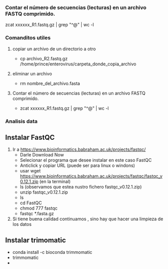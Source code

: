 ### Contar el número de secuencias (lecturas) en un archivo FASTQ comprimido.
zcat xxxxxx_R1.fastq.gz | grep "^@" | wc -l

### Comanditos utiles
1. copiar un archivo de un directorio a otro
   - cp archivo_R2.fastq.gz /home/prince/enterovirus/carpeta_donde_copia_archivo
     
2. eliminar un archivo
   - rm nombre_del_archivo.fasta
3. Contar el número de secuencias (lecturas) en un archivo FASTQ comprimido.
   - zcat xxxxxx_R1.fastq.gz | grep "^@" | wc -l


### Analisis data
## Instalar FastQC
1. Ir a https://www.bioinformatics.babraham.ac.uk/projects/fastqc/
   - Darle Download Now
   - Selecionar el programa que desee instalar en este caso FastQC
   - Anticlick y copiar URL (puede ser para linux o windons)
   - usar wget https://www.bioinformatics.babraham.ac.uk/projects/fastqc/fastqc_v0.12.1.zip (en la terminal)
   - ls (observamos que estea nustro fichero fastqc_v0.12.1.zip)
   - unzip fastqc_v0.12.1.zip
   - ls
   - cd FastQC
   - chmod 777 fastqc
   - fastqc *.fasta.gz
2. Si tiene buena calidad continuamos , sino hay que hacer una limpieza de los datos
## Instalar trimomatic 
- conda install -c bioconda trimmomatic
- trimmomatic
- 
